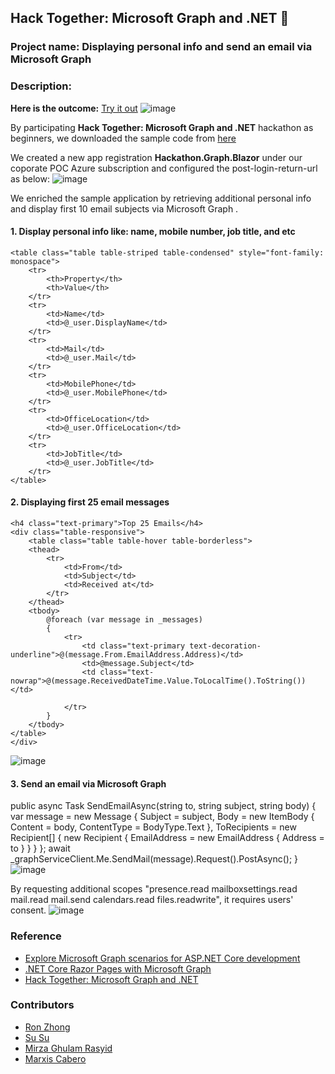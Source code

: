 ## Hack Together: Microsoft Graph and .NET 🦒

### Project name: Displaying personal info and send an email via Microsoft Graph 
### Description:

**Here is the outcome:**
[Try it out](https://blazor-graph.azurewebsites.net/)
![image](https://user-images.githubusercontent.com/43414651/225232638-7505a775-f267-4047-b853-e971c5f7a857.png)

By participating **Hack Together: Microsoft Graph and .NET** hackathon as beginners, we downloaded the sample code from [here](https://github.com/microsoft/hack-together/tree/main/templates/dotnet-blazor-server-app-microsoft-graph)

We created a new app registration **Hackathon.Graph.Blazor** under our coporate POC Azure subscription and configured the post-login-return-url as below:
![image](https://user-images.githubusercontent.com/43414651/225235953-7e2139d9-cf92-4f0c-935a-b4d78af1e5f6.png)

We enriched the sample application by retrieving additional personal info and display first 10 email subjects via  Microsoft Graph .

#### 1. Display personal info like: name, mobile number, job title, and etc
    <table class="table table-striped table-condensed" style="font-family: monospace">
        <tr>
            <th>Property</th>
            <th>Value</th>
        </tr>
        <tr>
            <td>Name</td>
            <td>@_user.DisplayName</td>
        </tr>
        <tr>
            <td>Mail</td>
            <td>@_user.Mail</td>
        </tr>
        <tr>
            <td>MobilePhone</td>
            <td>@_user.MobilePhone</td>
        </tr>
        <tr>
            <td>OfficeLocation</td>
            <td>@_user.OfficeLocation</td>
        </tr>
        <tr>
            <td>JobTitle</td>
            <td>@_user.JobTitle</td>
        </tr>
    </table>


#### 2. Displaying first 25 email messages

    <h4 class="text-primary">Top 25 Emails</h4>
    <div class="table-responsive">
        <table class="table table-hover table-borderless">
        <thead>
            <tr>
                <td>From</td>
                <td>Subject</td>
                <td>Received at</td>
            </tr>
        </thead>
        <tbody>
            @foreach (var message in _messages)
            {
                <tr>
                    <td class="text-primary text-decoration-underline">@(message.From.EmailAddress.Address)</td>
                    <td>@message.Subject</td>
                    <td class="text-nowrap">@(message.ReceivedDateTime.Value.ToLocalTime().ToString())</td>

                </tr>
            }
        </tbody>
    </table>
    </div>
    
![image](https://user-images.githubusercontent.com/43414651/225302745-c60abab1-a56c-4dd0-a0c2-be95115c6354.png)


#### 3. Send an email via Microsoft Graph

public async Task SendEmailAsync(string to, string subject, string body)
        {
            var message = new Message
            {
                Subject = subject,
                Body = new ItemBody
                {
                    Content = body,
                    ContentType = BodyType.Text
                },
                ToRecipients = new Recipient[]
                {
                    new Recipient
                    {
                        EmailAddress = new EmailAddress
                        {
                            Address = to
                        }
                    }
                }
            };
            await _graphServiceClient.Me.SendMail(message).Request().PostAsync();
        }
![image](https://user-images.githubusercontent.com/43414651/225301601-a1838fd1-979e-4d76-8940-80a3f4e5fdaa.png)

By requesting additional scopes "presence.read mailboxsettings.read mail.read mail.send calendars.read files.readwrite", it requires users' consent.
![image](https://user-images.githubusercontent.com/43414651/225240599-17f2e0d3-f0de-47be-81b1-1798c6ffecb5.png)
   
   
### Reference
* [Explore Microsoft Graph scenarios for ASP.NET Core development](https://learn.microsoft.com/en-us/training/paths/m365-msgraph-dotnet-core-scenarios/)
* [.NET Core Razor Pages with Microsoft Graph](https://github.com/microsoftdocs/mslearn-m365-microsoftgraph-dotnetcorerazor)
* [Hack Together: Microsoft Graph and .NET ](https://github.com/microsoft/hack-together)

### Contributors
* [Ron Zhong](https://github.com/ron-zhong)
* [Su Su](https://github.com/mims-susu)
* [Mirza Ghulam Rasyid](https://github.com/mirzaevolution)
* [Marxis Cabero](https://github.com/mccabero)
